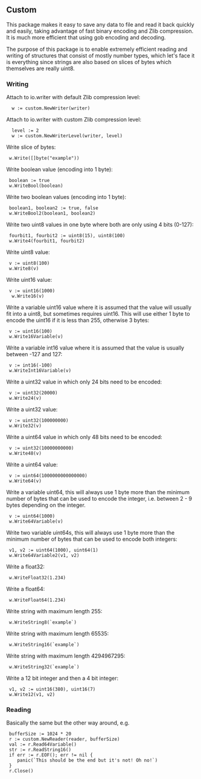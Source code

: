 ## Custom

This package makes it easy to save any data to file and read it back quickly and easily, taking advantage of fast binary encoding and Zlib compression. It is much more efficient that using gob encoding and decoding.

The purpose of this package is to enable extremely efficient reading and writing of structures that consist of mostly number types, which let's face it is everything since strings are also based on slices of bytes which themselves are really uint8.

### Writing

Attach to io.writer with default Zlib compression level:

      w := custom.NewWriter(writer)
       
Attach to io.writer with custom Zlib compression level:

      level := 2
      w := custom.NewWriterLevel(writer, level)
       
Write slice of bytes:

     w.Write([]byte("example"))
      
Write boolean value (encoding into 1 byte):

     boolean := true
     w.WriteBool(boolean)
      
Write two boolean values (encoding into 1 byte):

     boolean1, boolean2 := true, false
     w.WriteBool2(boolean1, boolean2)
      
Write two uint8 values in one byte where both are only using 4 bits (0-127):

     fourbit1, fourbit2 := uint8(15), uint8(100)
     w.Write4(fourbit1, fourbit2)
      
Write uint8 value:

     v := uint8(100)
     w.Write8(v)
      
Write uint16 value:

     v := uint16(1000)
      w.Write16(v)
      
Write a variable uint16 value where it is assumed that the value will usually fit into a uint8, but sometimes requires uint16. This will use either 1 byte to encode the uint16 if it is less than 255, otherwise 3 bytes:

     v := uint16(100)
     w.Write16Variable(v)
     
Write a variable int16 value where it is assumed that the value is usually between -127 and 127:

     v := int16(-100)
     w.WriteInt16Variable(v)
     
Write a uint32 value in which only 24 bits need to be encoded:

     v := uint32(20000)
     w.Write24(v)
   
Write a uint32 value:

     v := uint32(100000000)
     w.Write32(v)
     
Write a uint64 value in which only 48 bits need to be encoded:

     v := uint32(10000000000)
     w.Write48(v)
     
Write a uint64 value:

     v := uint64(1000000000000000)
     w.Write64(v)

Write a variable uint64, this will always use 1 byte more than the minimum number of bytes that can be used to encode the integer, i.e. between 2 - 9 bytes depending on the integer.

     v := uint64(1000)
     w.Write64Variable(v)
     
Write two variable uint64s, this will always use 1 byte more than the minimum number of bytes that can be used to encode both integers:

     v1, v2 := uint64(1000), uint64(1)
     w.Write64Variable2(v1, v2)
     
Write a float32:

     w.WriteFloat32(1.234)
     
Write a float64:

     w.WriteFloat64(1.234)
     
Write string with maximum length 255:

     w.WriteString8(`example`)

Write string with maximum length 65535:

     w.WriteString16(`example`)
     
Write string with maximum length 4294967295:

     w.WriteString32(`example`)
     
Write a 12 bit integer and then a 4 bit integer:

     v1, v2 := uint16(380), uint16(7)
     w.Write12(v1, v2)
	 
### Reading

Basically the same but the other way around, e.g.
     
	 bufferSize := 1024 * 20
	 r := custom.NewReader(reader, bufferSize)
	 val := r.Read64Variable()
	 str := r.ReadString16()
	 if err := r.EOF(); err != nil {
		panic(`This should be the end but it's not! Oh no!`)
	 }
	 r.Close()

     
